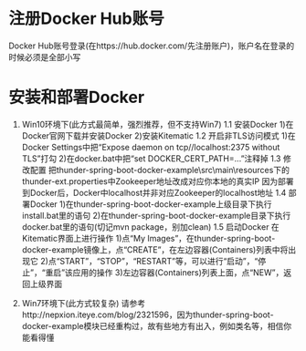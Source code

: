 # 注册Docker Hub账号
Docker Hub账号登录(在https://hub.docker.com/先注册账户)，账户名在登录的时候必须是全部小写

# 安装和部署Docker
1. Win10环境下(此方式最简单，强烈推荐，但不支持Win7)
   1.1 安装Docker
       1)在Docker官网下载并安装Docker
       2)安装Kitematic
   1.2 开启非TLS访问模式
       1)在Docker Settings中把“Expose daemon on tcp//localhost:2375 without TLS”打勾
       2)在docker.bat中把“set DOCKER_CERT_PATH=...”注释掉
   1.3 修改配置
       把thunder-spring-boot-docker-example\src\main\resources下的thunder-ext.properties中Zookeeper地址改成对应你本地的真实IP
       因为部署到Docker后，Docker中localhost并非对应Zookeeper的localhost地址
   1.4 部署Docker
       1)在thunder-spring-boot-docker-example上级目录下执行install.bat里的语句
       2)在thunder-spring-boot-docker-example目录下执行docker.bat里的语句(切记mvn package，别加clean)
   1.5 启动Docker
       在Kitematic界面上进行操作
       1)点“My Images”，在thunder-spring-boot-docker-example镜像上，点“CREATE”，在左边容器(Containers)列表中将出现它
       2)点“START”，“STOP”，“RESTART”等，可以进行“启动”，“停止”，“重启”该应用的操作
       3)左边容器(Containers)列表上面，点“NEW”，返回上级界面

2. Win7环境下(此方式较复杂)
   请参考http://nepxion.iteye.com/blog/2321596，因为thunder-spring-boot-docker-example模块已经重构过，故有些地方有出入，例如类名等，相信你能看得懂